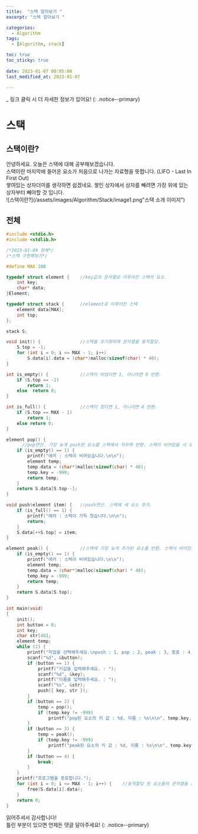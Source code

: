 ```yaml
---
title:  "스택 알아보기 " 
excerpt: "스택 알아보기 "

categories:
  - Algorithm
tags:
  - [Algorithm, stack]

toc: true
toc_sticky: true
 
date: 2023-01-07 00:05:00
last_modified_at: 2023-01-07

---
```

_ 링크 클릭 시 더 자세한 정보가 있어요!
{: .notice--primary} 

# 스택

## 스택이란?

안녕하세요. 오늘은 스택에 대해 공부해보겠습니다.<br>
스택이란 마지막에 들어온 요소가 처음으로 나가는 자료형을 뜻합니다. (LIFO - Last In First Out)<br>
쌓여있는 상자더미를 생각하면 쉽겠네요. 쌓인 상자에서 상자를 빼려면 가장 위에 있는 상자부터 빼야할 것 입니다.<br>
![스택이란?](/assets/images/Algorithm/Stack/image1.png"스택 소개 이미지")


## 전체 

```cpp
#include <stdio.h>
#include <stdlib.h>

/*2023-01-04 정복*/
/*스택 구현해보기*/

#define MAX 100

typedef struct element {	//key값과 문자열로 이루어진 스택의 요소.
	int key;
	char* data;
}Element;

typedef struct stack {		//element로 이루어진 스택
	element data[MAX];
	int top;
};

stack S;

void init() {				//스택을 초기화하며 문자열을 동적할당.
	S.top = -1;
	for (int i = 0; i <= MAX - 1; i++)
		S.data[i].data = (char*)malloc(sizeof(char) * 40);
}

int is_empty() {			//스택이 비었다면 1, 아니라면 0 반환.
	if (S.top == -1)
		return 1;
	else  return 0;
}

int is_full() {				//스택이 찼다면 1, 아니라면 0 반환.
	if (S.top == MAX - 1)
		return 1;
	else return 0;
}

element pop() {				
      //pop연산. 가장 늦게 push된 요소를 스택에서 지우며 반환. 스택이 비어있을 시 요소의 키로 -999 반환
	if (is_empty() == 1) {
		printf("에러 : 스택이 비어있습니다.\n\n");
		element temp;
		temp.data = (char*)malloc(sizeof(char) * 40);
		temp.key = -999;
		return temp;
	}
	return S.data[S.top--];
}

void push(element item) {	//push연산. 스택에 새 요소 추가.
	if (is_full() == 1) {
		printf("에러 : 스택이 가득 찼습니다.\n\n");
		return;
	}
	S.data[++S.top] = item;
}

element peak() {			//스택에 가장 늦게 추가된 요소를 반환. 스택이 비어있을 시 요소의 키로 -999 반환
	if (is_empty() == 1) {
		printf("에러 : 스택이 비어있습니다.\n\n");
		element temp;
		temp.data = (char*)malloc(sizeof(char) * 40);
		temp.key = -999;
		return temp;
	}
	return S.data[S.top];
}

int main(void)
{
	init();
	int button = 0;
	int key;
	char str[40];
	element temp;
	while (1) {
		printf("작업을 선택해주세요.\npush : 1, pop : 2, peak : 3, 종료 : 4 : ");
		scanf("%d", &button);
		if (button == 1) {
			printf("키값을 입력해주세요. : ");
			scanf("%d", &key);
			printf("이름을 입력해주세요. : ");
			scanf("%s", &str);
			push({ key, str });
		}
		if (button == 2) {
			temp = pop();
			if (temp.key != -999)
				printf("pop된 요소의 키 값 : %d, 이름 : %s\n\n", temp.key, temp.data);
		}
		if (button == 3) {
			temp = peak();
			if (temp.key != -999)
				printf("peak된 요소의 키 값 : %d, 이름 : %s\n\n", temp.key, temp.data);
		}
		if (button == 4) {
			break;
		}
	}
	printf("프로그램을 종료합니다.");
	for (int i = 0; i <= MAX - 1; i++) {	//동적할당 된 요소들의 문자열을 동적할당 해제.
		free(S.data[i].data);
	}
	return 0;
}
```

읽어주셔서 감사합니다! <br>틀린 부분이 있으면 언제든 댓글 달아주세요!
{: .notice--primary} 
